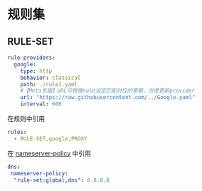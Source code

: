 # 规则集

## RULE-SET

```yaml
rule-providers:
  google:
    type: http
    behavior: classical
    path: ./rule1.yaml
    #【Meta专属】URL可根据rule设定匹配对应的策略，方便更新provider
    url: "https://raw.githubusercontent.com/../Google.yaml"
    interval: 600
```

在规则中引用
```yaml
rules:
  - RULE-SET,google,PROXY
```

在 [nameserver-policy](../dns/dns.md) 中引用
```yaml
dns:
 nameserver-policy:
  "rule-set:global,dns": 8.8.8.8
```